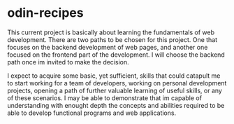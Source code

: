 # odin-recipes
This current project is basically about learning the fundamentals of web development. There are two paths to be chosen for this project. One that focuses on the backend development of web pages, and another one focused on the frontend part of the development. I will choose the backend path once im invited to make the decision. 

I expect to acquire some basic, yet sufficient, skills that could catapult me to start working for a team of developers, working on personal development projects, opening a path of further valuable learning of useful skills, or any of these scenarios. I may be able to demonstrate that im capable of understanding with enought depth the concepts and abilities required to be able to develop functional programs and web applications.  
